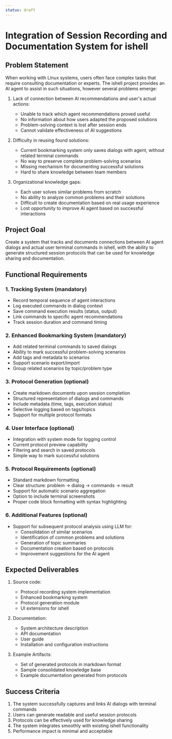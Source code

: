 ```yaml
---
status: draft
---
```

# Integration of Session Recording and Documentation System for ishell



## Problem Statement

When working with Linux systems, users often face complex tasks that require consulting documentation or experts. The ishell project provides an AI agent to assist in such situations, however several problems emerge:

1. Lack of connection between AI recommendations and user's actual actions:
   - Unable to track which agent recommendations proved useful
   - No information about how users adapted the proposed solutions
   - Problem-solving context is lost after session ends
   - Cannot validate effectiveness of AI suggestions

2. Difficulty in reusing found solutions:
   - Current bookmarking system only saves dialogs with agent, without related terminal commands
   - No way to preserve complete problem-solving scenarios
   - Missing mechanism for documenting successful solutions
   - Hard to share knowledge between team members

3. Organizational knowledge gaps:
   - Each user solves similar problems from scratch
   - No ability to analyze common problems and their solutions
   - Difficult to create documentation based on real usage experience
   - Lost opportunity to improve AI agent based on successful interactions

## Project Goal

Create a system that tracks and documents connections between AI agent dialogs and actual user terminal commands in ishell, with the ability to generate structured session protocols that can be used for knowledge sharing and documentation.

## Functional Requirements

### 1. Tracking System (mandatory)
- Record temporal sequence of agent interactions
- Log executed commands in dialog context
- Save command execution results (status, output)
- Link commands to specific agent recommendations
- Track session duration and command timing

### 2. Enhanced Bookmarking System (mandatory)
- Add related terminal commands to saved dialogs
- Ability to mark successful problem-solving scenarios
- Add tags and metadata to scenarios
- Support scenario export/import
- Group related scenarios by topic/problem type

### 3. Protocol Generation (optional)
- Create markdown documents upon session completion
- Structured representation of dialogs and commands
- Include metadata (time, tags, execution status)
- Selective logging based on tags/topics
- Support for multiple protocol formats

### 4. User Interface (optional)
- Integration with system mode for logging control
- Current protocol preview capability
- Filtering and search in saved protocols
- Simple way to mark successful solutions

### 5. Protocol Requirements (optional)
- Standard markdown formatting
- Clear structure: problem → dialog → commands → result
- Support for automatic scenario aggregation
- Option to include terminal screenshots
- Proper code block formatting with syntax highlighting

### 6. Additional Features (optional)
- Support for subsequent protocol analysis using LLM for:
  * Consolidation of similar scenarios
  * Identification of common problems and solutions
  * Generation of topic summaries
  * Documentation creation based on protocols
  * Improvement suggestions for the AI agent

## Expected Deliverables

1. Source code:
   - Protocol recording system implementation
   - Enhanced bookmarking system
   - Protocol generation module
   - UI extensions for ishell

2. Documentation:
   - System architecture description
   - API documentation
   - User guide
   - Installation and configuration instructions

3. Example Artifacts:
   - Set of generated protocols in markdown format
   - Sample consolidated knowledge base
   - Example documentation generated from protocols
## Success Criteria

1. The system successfully captures and links AI dialogs with terminal commands
2. Users can generate readable and useful session protocols
3. Protocols can be effectively used for knowledge sharing
4. The system integrates smoothly with existing ishell functionality
5. Performance impact is minimal and acceptable
